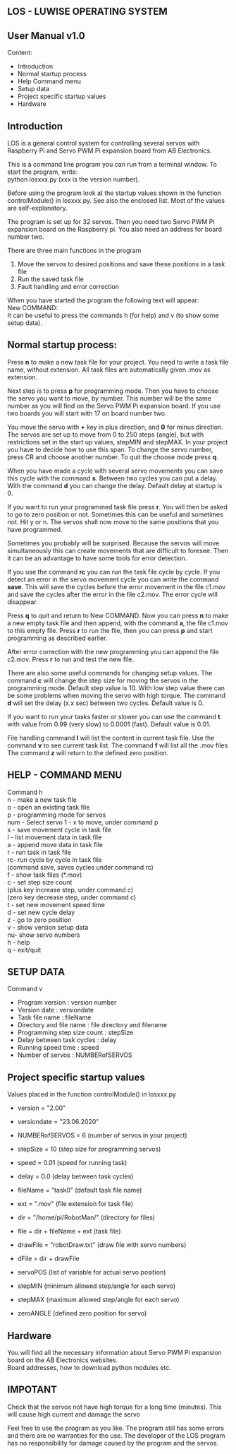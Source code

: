 LOS - LUWISE OPERATING SYSTEM
-----------------------------

User Manual v1.0
----------------

Content:
- Introduction
- Normal startup process
- Help Command menu
- Setup data
- Project specific startup values
- Hardware


Introduction
------------
LOS is a general control system for controlling several servos 
with Raspberry Pi and Servo PWM Pi expansion board from AB 
Electronics.

This is a command line program you can run from a terminal 
window. To start the program, write:<br>python losxxx.py
(xxx is the version number).

Before using the program look at the startup values shown in the 
function controlModule() in losxxx.py. 
See also the enclosed list. Most of the values are self-explanatory.

The program is set up for 32 servos. Then you need two Servo PWM 
Pi expansion board on the Raspberry pi. You also need an address 
for board number two.

There are three main functions in the program
1.	Move the servos to desired positions and save these 
positions in a task file
2.	Run the saved task file
3.	Fault handling and error correction

When you have started the program the following text will appear:<br>New COMMAND:<br> 
It can be useful to press the commands h (for help) and v (to show some setup data).


Normal startup process:
-----------------------
Press **n** to make a new task file for your project. You need to 
write a task file name, without extension. All task files are 
automatically given .mov as extension.

Next step is to press **p** for programming mode. Then you have to 
choose the servo you want to move, by number. This number will be 
the same number as you will find on the Servo PWM Pi expansion 
board. If you use two boards you will start with 17 on board 
number two.

You move the servo with **+** key in plus direction, and **0** for minus 
direction. The servos are set up to move from 0 to 250 steps 
(angle), but with restrictions set in the start up values, stepMIN and stepMAX. In your 
project you have to decide how to use this span.
To change the servo number, press CR and choose another number.
To quit the choose mode press **q**.

When you have made a cycle with several servo movements you can 
save this cycle with the command **s**. Between two cycles you can 
put a delay. With the command **d** you can change the delay. Default 
delay at startup is 0.

If you want to run your programmed task file press **r**. You will 
then be asked to go to zero position or not. Sometimes this can 
be useful and sometimes not. Hit y or n.
The servos shall now move to the same positions that you have 
programmed.

Sometimes you probably will be surprised. Because the servos will 
move simultaneously this can create movements that are difficult 
to foresee. Then it can be an advantage to have some tools for 
error detection.

If you use the command **rc** you can run the task file cycle by 
cycle. If you detect an error in the servo movement cycle you can 
write the command **save**. This will save the cycles before the 
error movement in the file c1.mov and save the cycles after the 
error in the file c2.mov. The error cycle will disappear.

Press **q** to quit and return to New COMMAND. Now you can press **n** to 
make a new empty task file and then append, with the command **a**, 
the file c1.mov to this empty file. Press **r** to run the file, then 
you can press **p** and start programming as described earlier.

After error correction with the new programming you can append 
the file c2.mov. Press **r** to run and test the new file.

There are also some useful commands for changing setup values.
The command **c** will change the step size for moving the servos in 
the programming mode. Default step value is 10. With low step 
value there can be some problems when moving the servo with high 
torque.
The command **d** will set the delay (x.x sec) between two cycles. 
Default value is 0.

If you want to run your tasks faster or slower you can use the 
command **t** with value from 0.99 (very slow) to 0.0001 (fast). 
Default value is 0.01.

File handling command **l** will list the content in current task 
file. 
Use the command **v** to see current task list.
The command **f** will list all the .mov files
The command **z** will return to the defined zero position.


HELP - COMMAND MENU
-------------------
Command h<br>
n - make a new task file<br>
o - open an existing task file<br>
p - programming mode for servos<br>
	num - Select servo 1 - x to move, under command p<br>
s - save movement cycle in task file<br>
l - list movement data in task file<br>
a - append move data in task file<br>
r - run task in task file<br>
rc- run cycle by cycle in task file<br>
(command save, saves cycles under command rc)<br>
f - show task files (*.mov)<br>
c - set step size count<br>
(plus key   increase step, under command c)<br>
(zero key   decrease step, under command c)<br>
t - set new movement speed time<br>
d - set new cycle delay<br>
z - go to zero position<br>
v - show version setup data<br>
nu- show servo numbers<br>
h - help<br>
q - exit/quit<br> 


SETUP DATA
----------
Command v
- Program version             : version number
- Version date                : versiondate
- Task file name              : fileName
- Directory and file name     : file directory and filename
- Programming step size count : stepSize
- Delay between task cycles   : delay
- Running speed time          : speed
- Number of servos            : NUMBERofSERVOS



Project specific startup values
-------------------------------
Values placed in the function controlModule() in losxxx.py
- version = "2.00"
- versiondate = "23.06.2020"
- NUMBERofSERVOS = 6           (number of servos in your project)
- stepSize = 10                (step size for programming servos)
- speed = 0.01                 (speed for running task)
- delay = 0.0                  (delay between task cycles)

- fileName = "task0"           (default task file name)
- ext = ".mov"                 (file extension for task file)
- dir = "/home/pi/RobotMan/"   (directory for files)
- file = dir + fileName + ext  (task file)
- drawFile = "robotDraw.txt"   (draw file with servo numbers)
- dFile = dir + drawFile

- servoPOS        (list of variable for actual servo position)
- stepMIN         (minimum allowed step/angle for each servo)
- stepMAX         (maximum allowed step/angle for each servo) 
- zeroANGLE       (defined zero position for servo) 


Hardware
--------
You will find all the necessary information about Servo PWM Pi 
expansion board on the AB Electronics websites. 
<br>Board addresses, how to download python modules etc.


IMPOTANT
--------
Check that the servos not have high torque for a long time 
(minutes). This will cause high current and damage the servo

Feel free to use the program as you like. The program still has 
some errors and there are no warranties for the use. The 
developer of the LOS program has no responsibility for damage caused by
 the program and the servos. 


